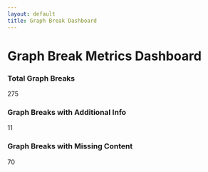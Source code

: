 ```yaml
---
layout: default
title: Graph Break Dashboard
---
```


# Graph Break Metrics Dashboard

<div class="metric-container">
    <div class="metric-box">
        <h3>Total Graph Breaks</h3>
        <p>275</p>
    </div>
    <div class="metric-box">
        <h3>Graph Breaks with Additional Info</h3>
        <p>11</p>
    </div>
    <div class="metric-box">
        <h3>Graph Breaks with Missing Content</h3>
        <p>70</p>
    </div>
</div>

